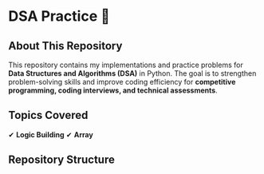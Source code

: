 **DSA Practice 🚀**
===================

**About This Repository**
-------------------------

This repository contains my implementations and practice problems for **Data Structures and Algorithms (DSA)** in Python. The goal is to strengthen problem-solving skills and improve coding efficiency for **competitive programming, coding interviews, and technical assessments**.

**Topics Covered**
------------------
✔ **Logic Building**
✔ **Array**  

**Repository Structure**
------------------------




